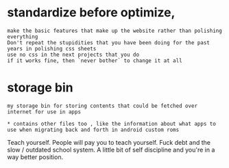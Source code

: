# standardize before optimize,

	make the basic features that make up the website rather than polishing everything
	Don't repeat the stupidities that you have been doing for the past years in polishing css sheets
	use no css in the next projects that you do
	if it works fine, then `never bother` to change it at all


# storage bin 

    my storage bin for storing contents that could be fetched over internet for use in apps

    * contains other files too , like the information about what apps to use when migrating back and forth in android custom roms
    
Teach yourself. People will pay you to teach yourself. Fuck debt and the slow / outdated school system. A little bit of self discipline and you're in a way better position.    

